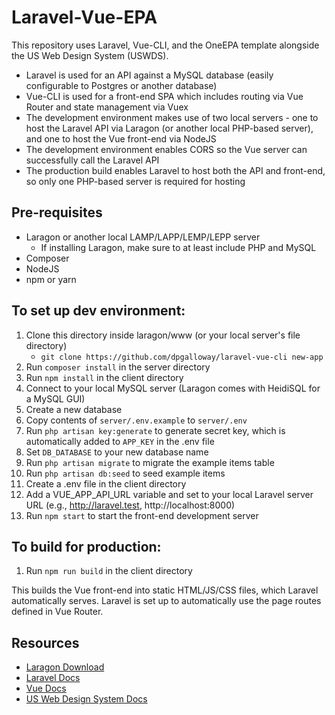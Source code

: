 # Laravel-Vue-EPA

This repository uses Laravel, Vue-CLI, and the OneEPA template alongside the US Web Design System (USWDS). 

* Laravel is used for an API against a MySQL database (easily configurable to Postgres or another database)
* Vue-CLI is used for a front-end SPA which includes routing via Vue Router and state management via Vuex
* The development environment makes use of two local servers - one to host the  Laravel API via Laragon (or another local PHP-based server), and one to host the Vue front-end via NodeJS
* The development environment enables CORS so the Vue server can successfully call the Laravel API
* The production build enables Laravel to host both the API and front-end, so only one PHP-based server is required for hosting 

## Pre-requisites

* Laragon or another local LAMP/LAPP/LEMP/LEPP server
  * If installing Laragon, make sure to at least include PHP and MySQL
* Composer
* NodeJS
* npm or yarn

## To set up dev environment:

1. Clone this directory inside laragon/www (or your local server's file directory)
	* `git clone https://github.com/dpgalloway/laravel-vue-cli new-app`
3. Run `composer install` in the server directory
4. Run `npm install` in the client directory
5. Connect to your local MySQL server (Laragon comes with HeidiSQL for a MySQL GUI)
6. Create a new database
7. Copy contents of `server/.env.example` to `server/.env`
8. Run `php artisan key:generate` to generate secret key, which is automatically added to `APP_KEY` in the .env file
9. Set `DB_DATABASE` to your new database name
10. Run `php artisan migrate` to migrate the example items table
11. Run `php artisan db:seed` to seed example items
12. Create a .env file in the client directory
13. Add a VUE_APP_API_URL variable and set to your local Laravel server URL (e.g., http://laravel.test, http://localhost:8000)
14. Run `npm start` to start the front-end development server

## To build for production:
1. Run `npm run build` in the client directory

This builds the Vue front-end into static HTML/JS/CSS files, which Laravel automatically serves. Laravel is set up to automatically use the page routes defined in Vue Router.

## Resources

* [Laragon Download](https://laragon.org/download/index.html)
* [Laravel Docs](https://laravel.com/docs/5.8)
* [Vue Docs](https://vuejs.org/v2/guide/)
* [US Web Design System Docs](https://designsystem.digital.gov/documentation/)
